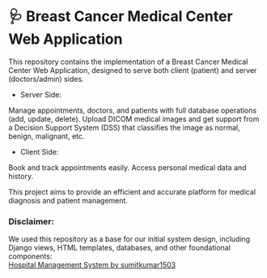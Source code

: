 # 🩺 Breast Cancer Medical Center Web Application
This repository contains the implementation of a Breast Cancer Medical Center Web Application, designed to serve both client (patient) and server (doctors/admin) sides.

- Server Side:

Manage appointments, doctors, and patients with full database operations (add, update, delete).
Upload DICOM medical images and get support from a Decision Support System (DSS) that classifies the image as normal, benign, malignant, etc.


- Client Side:

Book and track appointments easily.
Access personal medical data and history.


This project aims to provide an efficient and accurate platform for medical diagnosis and patient management.

### Disclaimer:
We used this repository as a base for our initial system design, including Django views, HTML templates, databases, and other foundational components:  
[Hospital Management System by sumitkumar1503](https://github.com/sumitkumar1503/hospitalmanagement)


